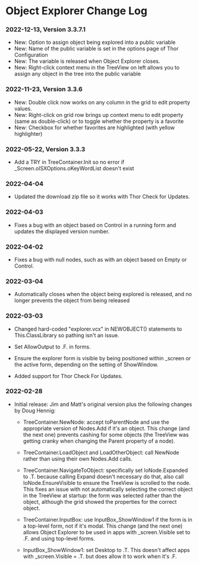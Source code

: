 # Object Explorer Change Log

### 2022-12-13, Version 3.3.7.1

* New: Option to assign object being explored into a public variable
* New: Name of the public variable is set in the options page of Thor Configuration
* New: The variable is released when Object Explorer closes.
* New: Right-click context menu in the TreeView on left allows you to assign any object in the tree into the public variable

### 2022-11-23, Version 3.3.6

* New: Double click now works on any column in the grid to edit property values.  
* New: Right-click on grid row brings up context menu to edit property (same as double-click) or to toggle whether the property is a favorite
* New: Checkbox for whether favorites are highlighted (with yellow highlighter)

### 2022-05-22, Version 3.3.3

* Add a TRY in TreeContainer.Init so no error if _Screen.oISXOptions.oKeyWordList doesn't exist

### 2022-04-04

* Updated the download zip file so it works with Thor Check for Updates.

### 2022-04-03

* Fixes a bug with an object based on Control in a running form and updates the displayed version number.

### 2022-04-02

* Fixes a bug with null nodes, such as with an object based on Empty or Control.

### 2022-03-04

* Automatically closes when the object being explored is released, and no longer prevents the object from being released

### 2022-03-03

* Changed hard-coded "explorer.vcx" in NEWOBJECT() statements to This.ClassLibrary so pathing isn't an issue.

* Set AllowOutput to .F. in forms.

* Ensure the explorer form is visible by being positioned within _screen or the active form, depending on the setting of ShowWindow.

* Added support for Thor Check For Updates.

### 2022-02-28

* Initial release: Jim and Matt's original version plus the following changes by Doug Hennig:

    * TreeContainer.NewNode: accept toParentNode and use the appropriate version of Nodes.Add if it's an object. This change (and the next one) prevents cashing for some objects (the TreeView was getting cranky when changing the Parent property of a node).

    * TreeContainer.LoadObject and LoadOtherObject: call NewNode rather than using their own Nodes.Add calls.

    * TreeContainer.NavigateToObject: specifically set loNode.Expanded to .T. because calling Expand doesn't necessary do that, also call loNode.EnsureVisible to ensure the TreeView is scrolled to the node. This fixes an issue with not automatically selecting the correct object in the TreeView at startup: the form was selected rather than the object, although the grid showed the properties for the correct object.

    * TreeContainer.InputBox: use InputBox_ShowWindow1 if the form is in a top-level form, not if it's modal. This change (and the next one) allows Object Explorer to be used in apps with _screen.Visible set to .F. and using top-level forms.

    * InputBox_ShowWindow1: set Desktop to .T. This doesn't affect apps with _screen.Visible =  .T. but does allow it to work when it's .F.

